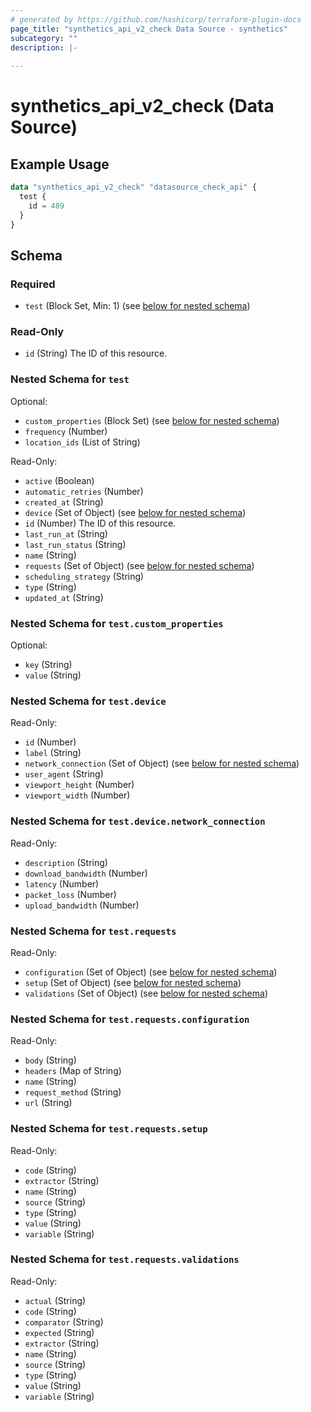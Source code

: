 ```yaml
---
# generated by https://github.com/hashicorp/terraform-plugin-docs
page_title: "synthetics_api_v2_check Data Source - synthetics"
subcategory: ""
description: |-
  
---
```


# synthetics_api_v2_check (Data Source)



## Example Usage

```terraform
data "synthetics_api_v2_check" "datasource_check_api" {
  test {
    id = 489
  }
}
```

<!-- schema generated by tfplugindocs -->
## Schema

### Required

- `test` (Block Set, Min: 1) (see [below for nested schema](#nestedblock--test))

### Read-Only

- `id` (String) The ID of this resource.

<a id="nestedblock--test"></a>
### Nested Schema for `test`

Optional:

- `custom_properties` (Block Set) (see [below for nested schema](#nestedblock--test--custom_properties))
- `frequency` (Number)
- `location_ids` (List of String)

Read-Only:

- `active` (Boolean)
- `automatic_retries` (Number)
- `created_at` (String)
- `device` (Set of Object) (see [below for nested schema](#nestedatt--test--device))
- `id` (Number) The ID of this resource.
- `last_run_at` (String)
- `last_run_status` (String)
- `name` (String)
- `requests` (Set of Object) (see [below for nested schema](#nestedatt--test--requests))
- `scheduling_strategy` (String)
- `type` (String)
- `updated_at` (String)

<a id="nestedblock--test--custom_properties"></a>
### Nested Schema for `test.custom_properties`

Optional:

- `key` (String)
- `value` (String)


<a id="nestedatt--test--device"></a>
### Nested Schema for `test.device`

Read-Only:

- `id` (Number)
- `label` (String)
- `network_connection` (Set of Object) (see [below for nested schema](#nestedobjatt--test--device--network_connection))
- `user_agent` (String)
- `viewport_height` (Number)
- `viewport_width` (Number)

<a id="nestedobjatt--test--device--network_connection"></a>
### Nested Schema for `test.device.network_connection`

Read-Only:

- `description` (String)
- `download_bandwidth` (Number)
- `latency` (Number)
- `packet_loss` (Number)
- `upload_bandwidth` (Number)



<a id="nestedatt--test--requests"></a>
### Nested Schema for `test.requests`

Read-Only:

- `configuration` (Set of Object) (see [below for nested schema](#nestedobjatt--test--requests--configuration))
- `setup` (Set of Object) (see [below for nested schema](#nestedobjatt--test--requests--setup))
- `validations` (Set of Object) (see [below for nested schema](#nestedobjatt--test--requests--validations))

<a id="nestedobjatt--test--requests--configuration"></a>
### Nested Schema for `test.requests.configuration`

Read-Only:

- `body` (String)
- `headers` (Map of String)
- `name` (String)
- `request_method` (String)
- `url` (String)


<a id="nestedobjatt--test--requests--setup"></a>
### Nested Schema for `test.requests.setup`

Read-Only:

- `code` (String)
- `extractor` (String)
- `name` (String)
- `source` (String)
- `type` (String)
- `value` (String)
- `variable` (String)


<a id="nestedobjatt--test--requests--validations"></a>
### Nested Schema for `test.requests.validations`

Read-Only:

- `actual` (String)
- `code` (String)
- `comparator` (String)
- `expected` (String)
- `extractor` (String)
- `name` (String)
- `source` (String)
- `type` (String)
- `value` (String)
- `variable` (String)


